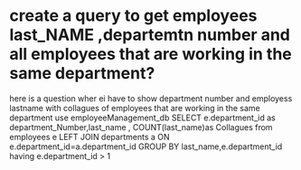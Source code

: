 
# create a query to get employees last_NAME ,departemtn number and all employees that are working in the same department?

here is a question wher ei have to show department number and employess lastname with collagues of employees that are working in the same department
use employeeManagement_db
SELECT e.department_id as department_Number,last_name , COUNT(last_name)as Collagues   from employees e
LEFT JOIN departments a
ON e.department_id=a.department_id
GROUP BY last_name,e.department_id
having e.department_id > 1


        